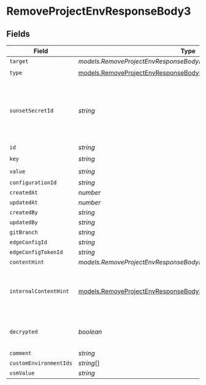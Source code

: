 # RemoveProjectEnvResponseBody3


## Fields

| Field                                                                                                                                          | Type                                                                                                                                           | Required                                                                                                                                       | Description                                                                                                                                    |
| ---------------------------------------------------------------------------------------------------------------------------------------------- | ---------------------------------------------------------------------------------------------------------------------------------------------- | ---------------------------------------------------------------------------------------------------------------------------------------------- | ---------------------------------------------------------------------------------------------------------------------------------------------- |
| `target`                                                                                                                                       | *models.RemoveProjectEnvResponseBodyEnvsResponseTarget*                                                                                        | :heavy_minus_sign:                                                                                                                             | N/A                                                                                                                                            |
| `type`                                                                                                                                         | [models.RemoveProjectEnvResponseBodyEnvsResponseType](../models/removeprojectenvresponsebodyenvsresponsetype.md)                               | :heavy_check_mark:                                                                                                                             | N/A                                                                                                                                            |
| `sunsetSecretId`                                                                                                                               | *string*                                                                                                                                       | :heavy_minus_sign:                                                                                                                             | This is used to identiy variables that have been migrated from type secret to sensitive.                                                       |
| `id`                                                                                                                                           | *string*                                                                                                                                       | :heavy_minus_sign:                                                                                                                             | N/A                                                                                                                                            |
| `key`                                                                                                                                          | *string*                                                                                                                                       | :heavy_check_mark:                                                                                                                             | N/A                                                                                                                                            |
| `value`                                                                                                                                        | *string*                                                                                                                                       | :heavy_check_mark:                                                                                                                             | N/A                                                                                                                                            |
| `configurationId`                                                                                                                              | *string*                                                                                                                                       | :heavy_minus_sign:                                                                                                                             | N/A                                                                                                                                            |
| `createdAt`                                                                                                                                    | *number*                                                                                                                                       | :heavy_minus_sign:                                                                                                                             | N/A                                                                                                                                            |
| `updatedAt`                                                                                                                                    | *number*                                                                                                                                       | :heavy_minus_sign:                                                                                                                             | N/A                                                                                                                                            |
| `createdBy`                                                                                                                                    | *string*                                                                                                                                       | :heavy_minus_sign:                                                                                                                             | N/A                                                                                                                                            |
| `updatedBy`                                                                                                                                    | *string*                                                                                                                                       | :heavy_minus_sign:                                                                                                                             | N/A                                                                                                                                            |
| `gitBranch`                                                                                                                                    | *string*                                                                                                                                       | :heavy_minus_sign:                                                                                                                             | N/A                                                                                                                                            |
| `edgeConfigId`                                                                                                                                 | *string*                                                                                                                                       | :heavy_minus_sign:                                                                                                                             | N/A                                                                                                                                            |
| `edgeConfigTokenId`                                                                                                                            | *string*                                                                                                                                       | :heavy_minus_sign:                                                                                                                             | N/A                                                                                                                                            |
| `contentHint`                                                                                                                                  | *models.RemoveProjectEnvResponseBodyEnvsResponseContentHint*                                                                                   | :heavy_minus_sign:                                                                                                                             | N/A                                                                                                                                            |
| `internalContentHint`                                                                                                                          | [models.RemoveProjectEnvResponseBodyEnvsResponseInternalContentHint](../models/removeprojectenvresponsebodyenvsresponseinternalcontenthint.md) | :heavy_minus_sign:                                                                                                                             | Similar to `contentHints`, but should not be exposed to the user.                                                                              |
| `decrypted`                                                                                                                                    | *boolean*                                                                                                                                      | :heavy_minus_sign:                                                                                                                             | Whether `value` and `vsmValue` are decrypted.                                                                                                  |
| `comment`                                                                                                                                      | *string*                                                                                                                                       | :heavy_minus_sign:                                                                                                                             | N/A                                                                                                                                            |
| `customEnvironmentIds`                                                                                                                         | *string*[]                                                                                                                                     | :heavy_minus_sign:                                                                                                                             | N/A                                                                                                                                            |
| `vsmValue`                                                                                                                                     | *string*                                                                                                                                       | :heavy_minus_sign:                                                                                                                             | N/A                                                                                                                                            |